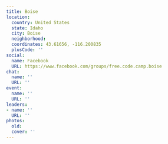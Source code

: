```yaml
---
title: Boise
location:
  country: United States
  state: Idaho
  city: Boise
  neighborhood: 
  coordinates: 43.61656, -116.200835
  plusCode: ''
social:
  name: Facebook
  URL: https://www.facebook.com/groups/free.code.camp.boise
chat:
  name: ''
  URL: ''
event:
  name: ''
  URL: ''
leaders:
- name: ''
  URL: ''
photos:
  old: 
  cover: ''
---
```

